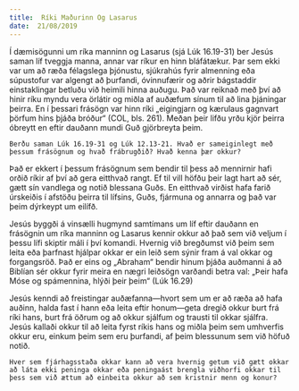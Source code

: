 ```yaml
---
title:  Ríki Maðurinn Og Lasarus
date:  21/08/2019
---
```


Í dæmisögunni um ríka manninn og Lasarus (sjá Lúk 16.19-31) ber Jesús saman líf tveggja manna, annar var ríkur en hinn bláfátækur. Þar sem ekki var um að ræða félagslega þjónustu, sjúkrahús fyrir almenning eða súpustofur var algengt að þurfandi, óvinnufærir og aðrir bágstaddir einstaklingar betluðu við heimili hinna auðugu. Það var reiknað með því að hinir ríku myndu vera örlátir og miðla af auðæfum sínum til að lina þjáningar þeirra. En í þessari frásögn var hinn ríki „eigingjarn og kærulaus gagnvart þörfum hins þjáða bróður“ (COL, bls. 261). Meðan þeir lifðu yrðu kjör þeirra óbreytt en eftir dauðann mundi Guð gjörbreyta þeim.

`Berðu saman Lúk 16.19-31 og Lúk 12.13-21. Hvað er sameiginlegt með þessum frásögnum og hvað frábrugðið? Hvað kenna þær okkur?`

Það er ekkert í þessum frásögnum sem bendir til þess að mennirnir hafi orðið ríkir af því að gera eitthvað rangt. Ef til vill höfðu þeir lagt hart að sér, gætt sín vandlega og notið blessana Guðs. En eitthvað virðist hafa farið úrskeiðis í afstöðu þeirra til lífsins, Guðs, fjármuna og annarra og það var þeim dýrkeypt um eilífð.

Jesús byggði á vinsælli hugmynd samtímans um líf eftir dauðann en frásögnin um ríka manninn og Lasarus kennir okkur að það sem við veljum í þessu lífi skiptir máli í því komandi. Hvernig við bregðumst við þeim sem leita eða þarfnast hjálpar okkar er ein leið sem sýnir fram á val okkar og forgangsröð. Það er eins og „Abraham“ bendir hinum þjáða auðmanni á að Biblían sér okkur fyrir meira en nægri leiðsögn varðandi betra val: „Þeir hafa Móse og spámennina, hlýði þeir þeim“ (Lúk 16.29)

Jesús kenndi að freistingar auðæfanna—hvort sem um er að ræða að hafa auðinn, halda fast í hann eða leita eftir honum—geta dregið okkur burt frá ríki hans, burt frá öðrum og að okkur sjálfum og trausti til okkar sjálfra. Jesús kallaði okkur til að leita fyrst ríkis hans og miðla þeim sem umhverfis okkur eru, einkum þeim sem eru þurfandi, af þeim blessunum sem við höfuð notið.

`Hver sem fjárhagsstaða okkar kann að vera hvernig getum við gætt okkar að láta ekki peninga okkar eða peningaást brengla viðhorfi okkar til þess sem við ættum að einbeita okkur að sem kristnir menn og konur?`